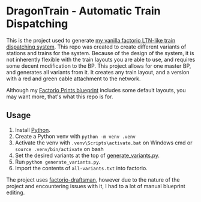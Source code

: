 # DragonTrain - Automatic Train Dispatching

This is the project used to generate [my vanilla factorio LTN-like train dispatching system](https://factorioprints.com/view/-OE226mKZZTaEnA5TplU).
This repo was created to create different variants of stations and trains for the system.
Because of the design of the system, it is not inherently flexible with the train layouts you are able to use, and requires some decent modification to the BP.
This project allows for one master BP, and generates all variants from it.
It creates any train layout, and a version with a red and green cable attachment to the network.

Although my [Factorio Prints blueprint](https://factorioprints.com/view/-OE226mKZZTaEnA5TplU) includes some default layouts, you may want more, that's what this repo is for.

## Usage
1. Install [Python](https://www.python.org/downloads/).
2. Create a Python venv with `python -m venv .venv`
3. Activate the venv with `.venv\Scripts\activate.bat` on Windows cmd or `source .venv/bin/activate` on bash
4. Set the desired variants at the top of [generate_variants.py](generate_variants.py).
5. Run `python generate_variants.py`.
6. Import the contents of `all-variants.txt` into factorio.



The project uses [factorio-draftsman](https://github.com/redruin1/factorio-draftsman), however due to the nature of the project and encountering issues with it, I had to a lot of manual blueprint editing.
